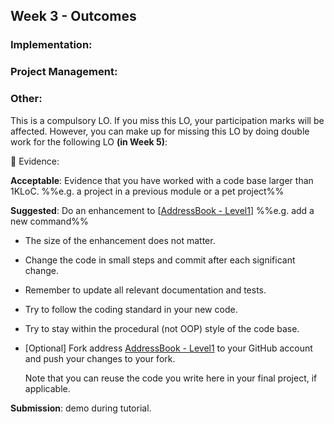 <link rel="stylesheet" href="{{baseUrl}}/css/main.css">
<link rel="stylesheet" href="{{baseUrl}}/css/schedule.css">

<div class="website-content">

## Week 3 - Outcomes

<div id="main">

### Implementation:

<dynamic-panel type="warning" src="outcome-refactor.md" header="**`W3.1` Can refactor code at a basic level :star::star:**" no-close />

<dynamic-panel type="warning" src="outcome-styleGuide.md" header="**`W3.2` Can follow a simple style guide :star::star:**" no-close />

<dynamic-panel type="warning" src="outcome-readability.md" header="**`W3.3` Can improve code readability :star::star:**" no-close/>

<dynamic-panel type="warning" src="outcome-naming.md" header="**`W3.4` Can use good naming :star::star:**" no-close />

<dynamic-panel type="warning" src="outcome-codingPractice.md" header="**`W3.5` Can avoid unsafe coding practices :star::star:**" no-close />

<dynamic-panel type="info" src="outcome-comment.md" header="**`W3.6` Can write good code comments :star::star::star:**" no-close />

<dynamic-panel type="info" src="outcome-ide.md" header="**`W3.7` Can use intermediate level features of an IDE :star::star::star:**" no-close />

### Project Management:

<dynamic-panel type="danger" src="outcome-remoteRepo.md" header="**`W3.8` Can communicate with a remote repo :star:**" no-close />

<dynamic-panel type="info" src="outcome-gitHistory.md" header="**`W3.9` Can traverse Git history :star::star::star:**" no-close />

### Other:

<!-- ==================================================================================================== -->

<panel type="danger" header="**`W3.10` Can work with a 1KLoC code base :star: ==[Compulsory]==**" expandable no-close>
  <panel header=":dart: Evidence" expanded>

<tip-box type="important"> 

This is a compulsory LO. If you miss this LO, your participation marks will be affected. However, you can make up for missing this LO by doing double work for the following LO **(in Week 5)**:

<panel type="seamless" header="[For Reference] details of the Week 5 LO mentioned above">

:dart: Evidence:

<include src="../week5/outcomes.md#lo-2kloc"/>

</panel>

</tip-box>

**Acceptable**: Evidence that you have worked with a code base larger than 1KLoC. %%e.g. a project in a previous module or a pet project%%

**Suggested**: Do an enhancement to [[AddressBook - Level1](https://github.com/nus-cs2103-AY1718S1/addressbook-level1)]  %%e.g. add a new command%%

* The size of the enhancement does not matter.
* Change the code in small steps and commit after each significant change.
* Remember to update all relevant documentation and tests.
* Try to follow the coding standard in your new code.
* Try to stay within the procedural (not OOP) style of the code base.
* [Optional] Fork address [AddressBook - Level1](https://github.com/nus-cs2103-AY1718S1/addressbook-level1) to your GitHub account and push your changes to your fork.

  <tip-box type="tip">
  
  Note that you can reuse the code you write here in your final project, if applicable.
 
  </tip-box>

**Submission**: demo during tutorial.

  </panel>
</panel>

</div>
</div>
